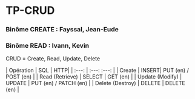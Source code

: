 # TP-CRUD

### Binôme CREATE : Fayssal, Jean-Eude

### Binôme READ : Ivann, Kevin


CRUD = Create, Read, Update, Delete
	
| Opération | SQL |  HTTP|
| :---:  |     :---:        :---: |
| Create | INSERT| PUT (en) / POST (en) |
| Read (Retrieve) | SELECT | GET (en) |
| Update (Modify) | UPDATE | PUT (en) / PATCH (en) |
| Delete (Destroy) | DELETE | DELETE (en) |
